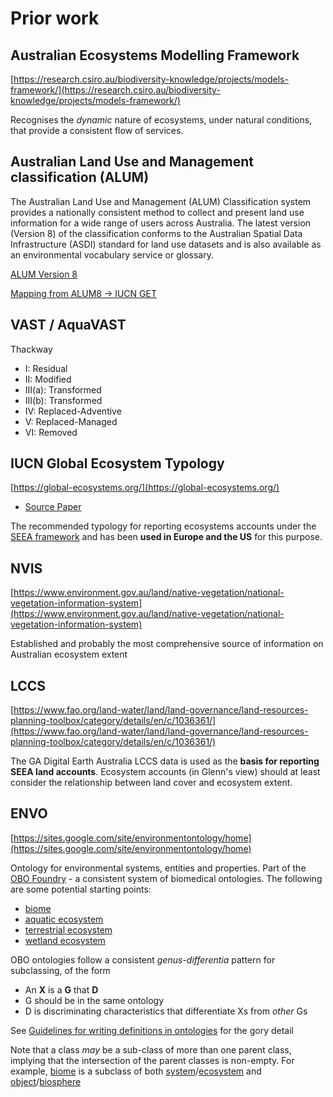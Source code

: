 # Prior work

## Australian Ecosystems Modelling Framework

[https://research.csiro.au/biodiversity-knowledge/projects/models-framework/](https://research.csiro.au/biodiversity-knowledge/projects/models-framework/)

Recognises the _dynamic_ nature of ecosystems, under natural conditions, that provide a consistent flow of services.

## Australian Land Use and Management classification (ALUM)

The Australian Land Use and Management (ALUM) Classification system provides a nationally consistent method to collect and present land use information for a wide range of users across Australia. The latest version (Version 8) of the classification conforms to the Australian Spatial Data Infrastructure (ASDI) standard for land use datasets and is also available as an environmental vocabulary service or glossary.

[ALUM Version 8](https://www.agriculture.gov.au/abares/aclump/land-use/alum-classification)

[Mapping from ALUM8 &rarr; IUCN GET](https://github.com/CSIRO-enviro-informatics/ecosystem-typology/files/13446193/ALUMv8.xlsx)

## VAST / AquaVAST

Thackway

- I: Residual
- II: Modified
- III(a): Transformed
- III(b): Transformed
- IV: Replaced-Adventive
- V: Replaced-Managed
- VI: Removed

## IUCN Global Ecosystem Typology

[https://global-ecosystems.org/](https://global-ecosystems.org/)
- [Source Paper](https://www.nature.com/articles/s41586-022-05318-4)

The recommended typology for reporting ecosystems accounts under the [SEEA framework](https://seea.un.org/ecosystem-accounting/) and has been **used in Europe and the US** for this purpose.

## NVIS

[https://www.environment.gov.au/land/native-vegetation/national-vegetation-information-system](https://www.environment.gov.au/land/native-vegetation/national-vegetation-information-system)

Established and probably the most comprehensive source of information on Australian ecosystem extent

## LCCS

[https://www.fao.org/land-water/land/land-governance/land-resources-planning-toolbox/category/details/en/c/1036361/](https://www.fao.org/land-water/land/land-governance/land-resources-planning-toolbox/category/details/en/c/1036361/)

The GA Digital Earth Australia LCCS data is used as the **basis for reporting SEEA land accounts**. Ecosystem accounts (in Glenn's view) should at least consider the relationship between land cover and ecosystem extent.

## ENVO

[https://sites.google.com/site/environmentontology/home](https://sites.google.com/site/environmentontology/home)

Ontology for environmental systems, entities and properties.
Part of the [OBO Foundry](http://obofoundry.org/) - a consistent system of biomedical ontologies. The following are some potential starting points:

- [biome](http://www.ebi.ac.uk/ols4/ontologies/envo/classes/http%253A%252F%252Fpurl.obolibrary.org%252Fobo%252FENVO_00000428)
- [aquatic ecosystem](http://www.ebi.ac.uk/ols4/ontologies/envo/classes/http%253A%252F%252Fpurl.obolibrary.org%252Fobo%252FENVO_01001787)
- [terrestrial ecosystem](https://www.ebi.ac.uk/ols/ontologies/envo/terms?iri=http%3A%2F%2Fpurl.obolibrary.org%2Fobo%2FENVO_01001790)
- [wetland ecosystem](https://www.ebi.ac.uk/ols/ontologies/envo/terms?iri=http%3A%2F%2Fpurl.obolibrary.org%2Fobo%2FENVO_01001209&lang=en&viewMode=All&siblings=false)

OBO ontologies follow a consistent _genus-differentia_ pattern for subclassing, of the form

- An **X** is a **G** that **D**
- G should be in the same ontology
- D is discriminating characteristics that differentiate Xs from _other_ Gs

See [Guidelines for writing definitions in ontologies](https://philpapers.org/archive/SEPGFW.pdf) for the gory detail

Note that a class _may_ be a sub-class of more than one parent class, implying that the intersection of the parent classes is non-empty.
For example, [biome](http://www.ebi.ac.uk/ols4/ontologies/envo/classes/http%253A%252F%252Fpurl.obolibrary.org%252Fobo%252FENVO_00000428) is a subclass of both [system](http://www.ebi.ac.uk/ols4/ontologies/envo/classes/http%253A%252F%252Fpurl.obolibrary.org%252Fobo%252FRO_0002577)/[ecosystem](http://www.ebi.ac.uk/ols4/ontologies/envo/classes/http%253A%252F%252Fpurl.obolibrary.org%252Fobo%252FENVO_01001110) and [object](http://www.ebi.ac.uk/ols4/ontologies/envo/classes/http%253A%252F%252Fpurl.obolibrary.org%252Fobo%252FBFO_0000030)/[biosphere](http://www.ebi.ac.uk/ols4/ontologies/envo/classes/http%253A%252F%252Fpurl.obolibrary.org%252Fobo%252FENVO_01000817)
